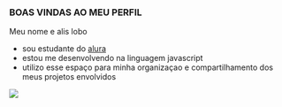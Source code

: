 ### BOAS VINDAS AO MEU PERFIL

 Meu nome e alis lobo

 - sou estudante do [alura](https://cursos.alura.com.br)
 - estou me desenvolvendo na linguagem javascript
 - utilizo esse espaço para minha organizaçao e compartilhamento dos meus projetos envolvidos
 
![](https://media1.tenor.com/m/jpuAndzpXQ4AAAAC/kyubey-i-love-kyubey.gif)

